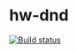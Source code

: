 # hw-dnd

[![Build status](https://ci.appveyor.com/api/projects/status/i4jc3p38fyx3fef4?svg=true)](https://ci.appveyor.com/project/OlyaMa/hw-dnd)




